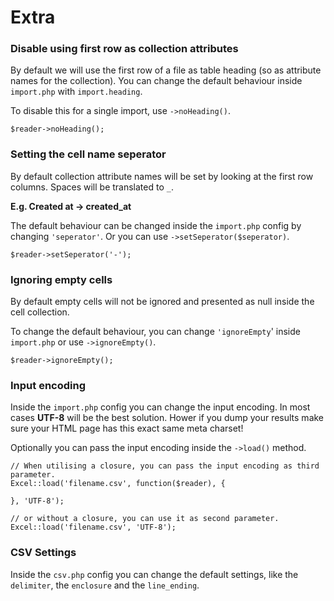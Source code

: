 # Extra

### Disable using first row as collection attributes

By default we will use the first row of a file as table heading (so as attribute names for the collection).
You can change the default behaviour inside `import.php` with `import.heading`.

To disable this for a single import, use `->noHeading()`.

    $reader->noHeading();

### Setting the cell name seperator
By default collection attribute names will be set by looking at the first row columns. Spaces will be translated to `_`.

**E.g. Created at -> created_at**

The default behaviour can be changed inside the `import.php` config by changing `'seperator'`. Or you can use `->setSeperator($seperator)`.

    $reader->setSeperator('-');

### Ignoring empty cells
By default empty cells will not be ignored and presented as null inside the cell collection.

To change the default behaviour, you can change `'ignoreEmpty`' inside `import.php` or use `->ignoreEmpty()`.

    $reader->ignoreEmpty();

### Input encoding

Inside the `import.php` config you can change the input encoding. In most cases **UTF-8** will be the best solution. Hower if you dump your results make sure your HTML page has this exact same meta charset!

Optionally you can pass the input encoding inside the `->load()` method.

    // When utilising a closure, you can pass the input encoding as third parameter.
    Excel::load('filename.csv', function($reader), {

    }, 'UTF-8');

    // or without a closure, you can use it as second parameter.
    Excel::load('filename.csv', 'UTF-8');

### CSV Settings

Inside the `csv.php` config you can change the default settings, like the `delimiter`, the `enclosure` and the `line_ending`.
